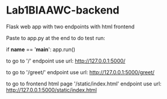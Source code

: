 # Lab1BIAAWC-backend
Flask web app with two endpoints with html frontend

Paste to app.py at the end to do test run:

if __name__ == '__main__':
    app.run()

to go to '/' endpoint use url: http://127.0.0.1:5000/

to go to '/greet/<name>' endpoint use url: http://127.0.0.1:5000/greet/<here write your name>

to go to frontend html page '/static/index.html' endpoint use url: http://127.0.0.1:5000/static/index.html
